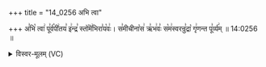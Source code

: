 +++
title = "14_0256 अभि त्वा"

+++
अ꣣भि꣡ त्वा꣢ पू꣣र्व꣡पी꣢तय꣣ इ꣢न्द्र꣣ स्तो꣡मे꣢भिरा꣣य꣡वः꣢। स꣣मीचीना꣡स꣢ ऋ꣣भ꣢वः꣣ स꣡म꣢स्वरन्रु꣣द्रा꣡ गृ꣢णन्त पू꣣र्व्य꣢म् ॥ 14:0256 ॥

<details><summary>विस्वर-मूलम् (VC)</summary>

अभि त्वा पूर्वपीतय इन्द्र स्तोमेभिरायवः । समीचीनास ऋभवः समस्वरन्रुद्रा गृणन्त पूर्व्यम् ॥२५६॥
</details>